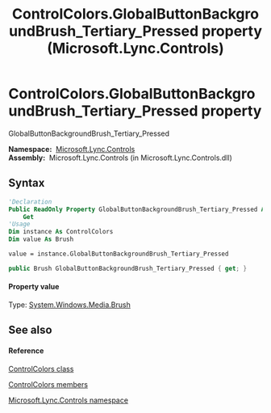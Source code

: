 ﻿---
title: ControlColors.GlobalButtonBackgroundBrush_Tertiary_Pressed property  (Microsoft.Lync.Controls)
TOCTitle: 'GlobalButtonBackgroundBrush_Tertiary_Pressed property '
ms:assetid: P:Microsoft.Lync.Controls.ControlColors.GlobalButtonBackgroundBrush_Tertiary_Pressed_DI_3_UC_OCS14MrefLyncWPF
ms:mtpsurl: https://msdn.microsoft.com/en-us/library/microsoft.lync.controls.controlcolors.globalbuttonbackgroundbrush_tertiary_pressed_di_3_uc_ocs14mreflyncwpf(v=office.15)
ms:contentKeyID: 48598463
ms.date: 07/28/2014
mtps_version: v=office.15
f1_keywords:
- Microsoft.Lync.Controls.ControlColors.GlobalButtonBackgroundBrush_Tertiary_Pressed
dev_langs:
- CSharp
- JScript
- VB
- other
---

# ControlColors.GlobalButtonBackgroundBrush\_Tertiary\_Pressed property

GlobalButtonBackgroundBrush\_Tertiary\_Pressed

**Namespace:**  [Microsoft.Lync.Controls](microsoft-lync-controls-namespace_1.md)  
**Assembly:**  Microsoft.Lync.Controls (in Microsoft.Lync.Controls.dll)

## Syntax

``` vb
'Declaration
Public ReadOnly Property GlobalButtonBackgroundBrush_Tertiary_Pressed As Brush
    Get
'Usage
Dim instance As ControlColors
Dim value As Brush

value = instance.GlobalButtonBackgroundBrush_Tertiary_Pressed
```

``` csharp
public Brush GlobalButtonBackgroundBrush_Tertiary_Pressed { get; }
```

#### Property value

Type: [System.Windows.Media.Brush](http://msdn2.microsoft.com/en-us/library/ms634880)  

## See also

#### Reference

[ControlColors class](controlcolors-class-microsoft-lync-controls_1.md)

[ControlColors members](controlcolors-members-microsoft-lync-controls_1.md)

[Microsoft.Lync.Controls namespace](microsoft-lync-controls-namespace_1.md)

